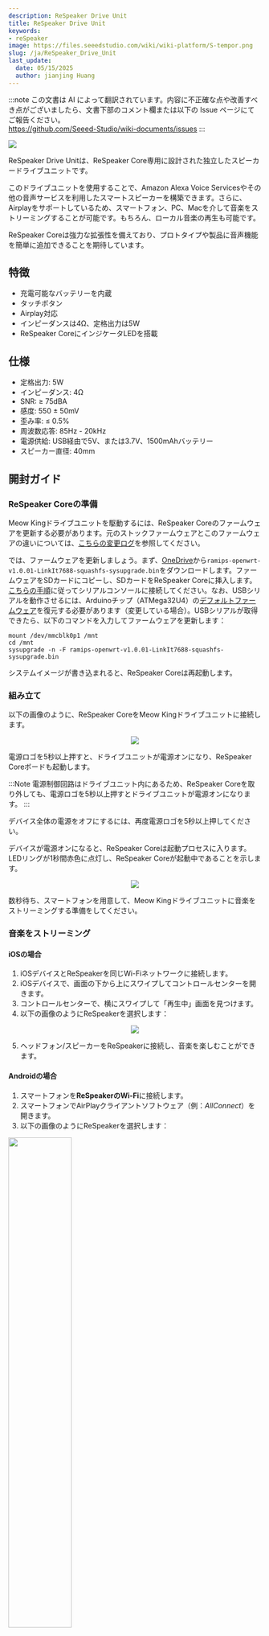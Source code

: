```yaml
---
description: ReSpeaker Drive Unit
title: ReSpeaker Drive Unit
keywords:
- reSpeaker
image: https://files.seeedstudio.com/wiki/wiki-platform/S-tempor.png
slug: /ja/ReSpeaker_Drive_Unit
last_update:
  date: 05/15/2025
  author: jianjing Huang
---
```

:::note
この文書は AI によって翻訳されています。内容に不正確な点や改善すべき点がございましたら、文書下部のコメント欄または以下の Issue ページにてご報告ください。  
https://github.com/Seeed-Studio/wiki-documents/issues
:::

![](https://files.seeedstudio.com/wiki/ReSpeaker_Drive_Unit/img/Meow_King_Drive_Unit.jpg)

ReSpeaker Drive Unitは、ReSpeaker Core専用に設計された独立したスピーカードライブユニットです。

このドライブユニットを使用することで、Amazon Alexa Voice Servicesやその他の音声サービスを利用したスマートスピーカーを構築できます。さらに、Airplayをサポートしているため、スマートフォン、PC、Macを介して音楽をストリーミングすることが可能です。もちろん、ローカル音楽の再生も可能です。

ReSpeaker Coreは強力な拡張性を備えており、プロトタイプや製品に音声機能を簡単に追加できることを期待しています。

## 特徴

- 充電可能なバッテリーを内蔵
- タッチボタン
- Airplay対応
- インピーダンスは4Ω、定格出力は5W
- ReSpeaker CoreにインジケータLEDを搭載

## 仕様

- 定格出力: 5W
- インピーダンス: 4Ω
- SNR: ≥ 75dBA
- 感度: 550 ± 50mV
- 歪み率: ≤ 0.5%
- 周波数応答: 85Hz - 20kHz
- 電源供給: USB経由で5V、または3.7V、1500mAhバッテリー
- スピーカー直径: 40mm

## 開封ガイド

### ReSpeaker Coreの準備

Meow Kingドライブユニットを駆動するには、ReSpeaker Coreのファームウェアを更新する必要があります。元のストックファームウェアとこのファームウェアの違いについては、[こちらの変更ログ](https://onedrive.live.com/?authkey=%21AKD3ZD6g0DE2M9E&cid=5219529519B9B6A1&id=5219529519B9B6A1%21720&parId=5219529519B9B6A1%21721&o=OneUp)を参照してください。

では、ファームウェアを更新しましょう。まず、[OneDrive](https://1drv.ms/f/s!AqG2uRmVUhlShUyg92Q-oNAxNjPR)から`ramips-openwrt-v1.0.01-LinkIt7688-squashfs-sysupgrade.bin`をダウンロードします。ファームウェアをSDカードにコピーし、SDカードをReSpeaker Coreに挿入します。[こちらの手順](https://wiki.seeedstudio.com/ReSpeaker_Core/#2-connect-to-serial-console)に従ってシリアルコンソールに接続してください。なお、USBシリアルを動作させるには、Arduinoチップ（ATMega32U4）の[デフォルトファームウェア](https://files.seeedstudio.com/wiki/ReSpeaker_Drive_Unit/res/respeaker_arduino_library/examples/pixels_pattern/pixels_pattern.ino)を復元する必要があります（変更している場合）。USBシリアルが取得できたら、以下のコマンドを入力してファームウェアを更新します：

```shell
mount /dev/mmcblk0p1 /mnt
cd /mnt
sysupgrade -n -F ramips-openwrt-v1.0.01-LinkIt7688-squashfs-sysupgrade.bin
```

システムイメージが書き込まれると、ReSpeaker Coreは再起動します。

### 組み立て

以下の画像のように、ReSpeaker CoreをMeow Kingドライブユニットに接続します。

<div align="center"><img width={1000} src="https://files.seeedstudio.com/wiki/ReSpeaker_Drive_Unit/img/mk_1.jpg" /></div>

電源ロゴを5秒以上押すと、ドライブユニットが電源オンになり、ReSpeaker Coreボードも起動します。

:::Note
電源制御回路はドライブユニット内にあるため、ReSpeaker Coreを取り外しても、電源ロゴを5秒以上押すとドライブユニットが電源オンになります。
:::

デバイス全体の電源をオフにするには、再度電源ロゴを5秒以上押してください。

デバイスが電源オンになると、ReSpeaker Coreは起動プロセスに入ります。LEDリングが1秒間赤色に点灯し、ReSpeaker Coreが起動中であることを示します。

<div align="center"><img width={1000} src="https://files.seeedstudio.com/wiki/ReSpeaker_Drive_Unit/img/mk_2.jpg" /></div>

数秒待ち、スマートフォンを用意して、Meow Kingドライブユニットに音楽をストリーミングする準備をしてください。

### 音楽をストリーミング

#### iOSの場合

1. iOSデバイスとReSpeakerを同じWi-Fiネットワークに接続します。
2. iOSデバイスで、画面の下から上にスワイプしてコントロールセンターを開きます。
3. コントロールセンターで、横にスワイプして「再生中」画面を見つけます。
4. 以下の画像のようにReSpeakerを選択します：

<div align="center"><img width="{500}" src="https://files.seeedstudio.com/wiki/ReSpeaker_Drive_Unit/img/airplay.png" /></div>

5. ヘッドフォン/スピーカーをReSpeakerに接続し、音楽を楽しむことができます。

#### Androidの場合

1. スマートフォンを**ReSpeakerのWi-Fi**に接続します。
2. スマートフォンでAirPlayクライアントソフトウェア（例：*AllConnect*）を開きます。
3. 以下の画像のようにReSpeakerを選択します：

<div className="text-center">
  <img src="https://files.seeedstudio.com/wiki/ReSpeaker_Drive_Unit/img/dlna.png" width="50%" height="50%" />
</div>

4. ヘッドフォン/スピーカーをReSpeakerに接続し、音楽を楽しむことができます。

:::note
再生後に音が聞こえない場合は、プレーヤーアプリケーションの音量を上げてみてください。
:::

## 技術サポートと製品ディスカッション

弊社製品をお選びいただきありがとうございます！製品の使用体験がスムーズになるよう、さまざまなサポートを提供しています。異なる好みやニーズに対応するため、いくつかのコミュニケーションチャネルを用意しています。

<div class="button_tech_support_container">
<a href="https://forum.seeedstudio.com/" class="button_forum"></a> 
<a href="https://www.seeedstudio.com/contacts" class="button_email"></a>
</div>

<div class="button_tech_support_container">
<a href="https://discord.gg/eWkprNDMU7" class="button_discord"></a> 
<a href="https://github.com/Seeed-Studio/wiki-documents/discussions/69" class="button_discussion"></a>
</div>